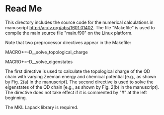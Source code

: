 # Read Me
This directory includes the source code for the numerical calculations in manuscript http://arxiv.org/abs/1601.01402.
The file "Makefile" is used to compile the main source file "main.f90" on the Linux platform.

Note that two preprocessor directives appear in the Makefile:
    
MACRO+=-D__solve_topological_charge

MACRO+=-D__solve_eigenstates

The first directive is used to calculate the topological charge of the QD chain with varying Zeeman
energy and chemical potential [e.g., as shown by Fig. 2(a) in the manuscript]. The second directive is used to solve 
the eigenstates of the QD chain [e.g., as shown by Fig. 2(b) in the manuscript]. The directive does not take effect if 
it is commented by "#" at the left beginning.

The MKL Lapack library is required. 
